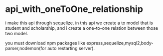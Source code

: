 # api_with_oneToOne_relationship
i make this api through sequelize. in this api we create a to model that is student and scholarship, and i create a one-to-one relation between those two model.

you must download npm packages like express,sequelize,mysql2,body-parser,nodemon(for auto restarting server).

